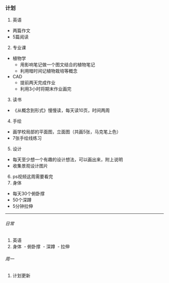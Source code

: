 ### 计划
1. 英语
  - 两篇作文
  - 5篇阅读
2. 专业课
  - 植物学
    - 用影响笔记做一个图文结合的植物笔记
    - 利用暗时间记植物栽培等概念
  - CAD
    - 提前两天完成作业
    - 利用3小时将期末作业画完
3. 读书
  - 《从概念到形式》慢慢读，每天读10页，时间两周
4. 手绘
  - 画学校局部的平面图，立面图（共画5张，马克笔上色）
  - 7张手绘线练习
5. 设计
  - 每天至少想一个有趣的设计想法，可以画出来，附上说明
  - 收集景观设计图片
6. ps视频这周需要看完
7. 身体
  - 每天30个俯卧撑
  - 50个深蹲
  - 5分钟拉伸
---
###### 日常
1. 英语
2. 身体
  - 俯卧撑
  - 深蹲
  - 拉伸
###### 周一
1. 计划更新
